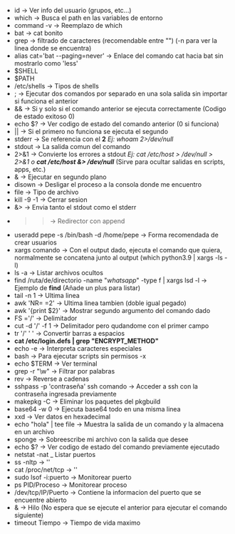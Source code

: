 - id -> Ver info del usuario (grupos, etc...)
- which -> Busca el path en las variables de entorno
- command -v -> Reemplazo de which
- bat -> cat bonito
- grep -> filtrado de caracteres (recomendable entre "") (-n para ver la linea donde se encuentra)
- alias cat='bat --paging=never' -> Enlace del comando cat hacia bat sin mostrarlo como 'less'
- $SHELL
- $PATH
- /etc/shells -> Tipos de shells
- ; -> Ejecutar dos comandos por separado en una sola salida sin importar si funciona el anterior
- && -> Si y solo si el comando anterior se ejecuta correctamente (Codigo de estado exitoso 0) 
- echo $? -> Ver codigo de estado del comando anterior (0 si funciona)
- || -> Si el primero no funciona se ejecuta el segundo
- stderr -> Se referencia con el **2** 
*Ej: whoam 2>/dev/null*
- stdout -> La salida comun del comando
- 2>&1 -> Convierte los errores a stdout
*Ej: cat /etc/host > /dev/null > 2>&1 o **cat /etc/host &> /dev/null*** (Sirve para ocultar salidas en scripts, apps, etc.)
- & -> Ejecutar en segundo plano
- disown -> Desligar el proceso a la consola donde me encuentro
- file -> Tipo de archivo
- kill -9 -1 -> Cerrar sesion
- &> -> Envia tanto el stdout como el stderr
- >> -> Redirector con append
- useradd pepe -s /bin/bash -d /home/pepe -> Forma recomendada de crear usuarios
- xargs comando -> Con el output dado, ejecuta el comando que quiera, normalmente se concatena junto al output (which python3.9 | xargs -ls -l)
- ls -a -> Listar archivos ocultos
- find /ruta/de/directorio -name "*whatsapp*" -type f | xargs lsd -l -> Ejemplo de **find** (Añade un plus para listar)
- tail -n 1 -> Ultima linea
- awk 'NR= =2' -> Ultima linea tambien (doble igual pegado)
- awk '{print $2}' -> Mostrar segundo argumento del comando dado
- FS ='/' -> Delimitador
- cut -d '/' -f 1 -> Delimitador pero qudandome con el primer campo
- tr '/' ' ' -> Convertir barras a espacios
- **cat /etc/login.defs | grep "ENCRYPT_METHOD"**
- echo -e -> Interpreta caracteres especiales
- bash -> Para ejecutar scripts sin permisos -x 
- echo $TERM -> Ver terminal
- grep -r "\w" -> Filtrar por palabras
- rev -> Reverse a cadenas
- sshpass -p 'contraseña' ssh comando -> Acceder a ssh con la contraseña ingresada previamente
- makepkg -C -> Eliminar los paquetes del pkgbuild 
- base64 -w 0 -> Ejecuta base64 todo en una misma linea
- xxd -> Ver datos en hexadecimal
- echo "hola" | tee file -> Muestra la salida de un comando y la almacena en un archivo
- sponge -> Sobreescribe mi archivo con la salida que desee 
- echo $? -> Ver codigo de estado del comando previamente ejecutado
- netstat -nat _ Listar puertos
- ss -nltp -> ''
- cat /proc/net/tcp -> ''
- sudo lsof -i:puerto -> Monitorear puerto
- ps PID/Proceso -> Monitorear proceso
- /dev/tcp/IP/Puerto -> Contiene la informacion del puerto que se encuentre abierto 
- & -> Hilo (No espera que se ejecute el anterior para ejecutar el comando siguiente)
- timeout Tiempo -> Tiempo de vida maximo 






